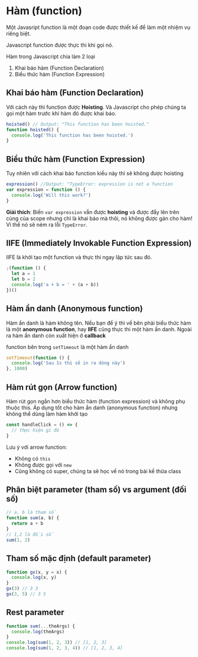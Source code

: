 # Hàm (function)

Một Javasript function là một đoạn code được thiết kế để làm một nhiệm vụ riêng biệt.

Javascript function được thực thi khi gọi nó.

Hàm trong Javascript chia làm 2 loại

1. Khai báo hàm (Function Declaration)
2. Biểu thức hàm (Function Expression)

## Khai báo hàm (Function Declaration)

Với cách này thì function được **Hoisting**. Và Javascript cho phép chúng ta gọi một hàm trước khi hàm đó được khai báo.

```javascript
hoisted() // Output: "This function has been hoisted."
function hoisted() {
  console.log('This function has been hoisted.')
}
```

## Biểu thức hàm (Function Expression)

Tuy nhiên với cách khai báo function kiểu này thì sẽ không được hoisting

```javascript
expression() //Output: "TypeError: expression is not a function
var expression = function () {
  console.log('Will this work?')
}
```

**Giải thích**: Biến `var expression` vẫn được **hoisting** và được đẩy lên trên cùng của scope nhưng chỉ là khai báo mà thôi, nó không được gán cho hàm! Vì thế nó sẽ ném ra lỗi `TypeError`.

## IIFE (Immediately Invokable Function Expression)

IIFE là khởi tạo một function và thực thi ngay lập tức sau đó.

```javascript
;(function () {
  let a = 1
  let b = 2
  console.log('a + b = ' + (a + b))
})()
```

## Hàm ẩn danh (Anonymous function)

Hàm ẩn danh là hàm không tên. Nếu bạn để ý thì vế bên phải biểu thức hàm là một **anonymous function**, hay **IIFE** cũng thực thi một hàm ẩn danh. Ngoài ra hàm ẩn danh còn xuất hiện ở **callback**

function bên trong `setTimeout` là một hàm ẩn danh

```javascript
setTimeout(function () {
  console.log('Sau 1s thì sẽ in ra dòng này')
}, 1000)
```

## Hàm rút gọn (Arrow function)

Hàm rút gọn ngắn hơn biểu thức hàm (function expression) và không phụ thuộc this. Áp dụng tốt cho hàm ẩn danh (anonymous function) nhưng không thể dùng làm hàm khởi tạo

```javascript
const handleClick = () => {
  // thực hiện gì đó
}
```

Lưu ý với arrow function:

- Không có `this`
- Không được gọi với `new`
- Cũng không có super, chúng ta sẽ học về nó trong bài kế thừa class

## Phân biệt parameter (tham số) vs argument (đối số)

```javascript
// a, b là tham số
function sum(a, b) {
  return a + b
}
// 1,2 là đối số
sum(1, 2)
```

## Tham số mặc định (default parameter)

```javascript
function gx(x, y = x) {
  console.log(x, y)
}
gx(3) // 3 3
gx(3, 5) // 3 5
```

## Rest parameter

```javascript
function sum(...theArgs) {
  console.log(theArgs)
}
console.log(sum(1, 2, 3)) // [1, 2, 3]
console.log(sum(1, 2, 3, 4)) // [1, 2, 3, 4]
```
